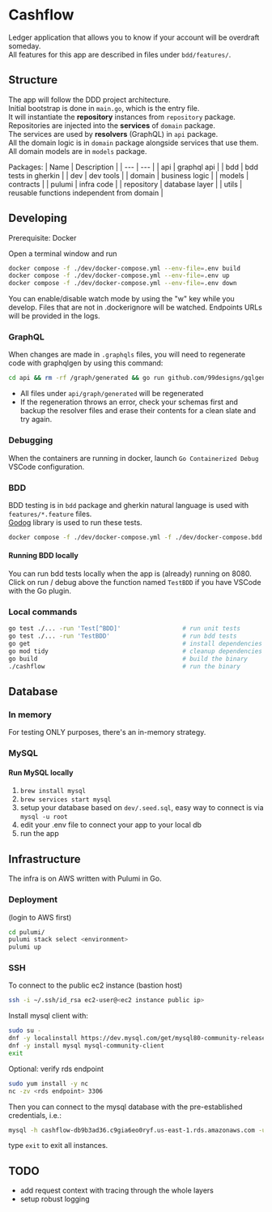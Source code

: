 # Cashflow

Ledger application that allows you to know if your account will be overdraft someday.  
All features for this app are described in files under `bdd/features/`.

## Structure

The app will follow the DDD project architecture.  
Initial bootstrap is done in `main.go`, which is the entry file.  
It will instantiate the **repository** instances from `repository` package.  
Repositories are injected into the **services** of `domain` package.  
The services are used by **resolvers** (GraphQL) in `api` package.  
All the domain logic is in `domain` package alongside services that use them.  
All domain models are in `models` package.  

Packages:
| Name        | Description                                 |
| ---         | ---                                         |
| api         | graphql api                                 |
| bdd         | bdd tests in gherkin                        |
| dev         | dev tools                                   |
| domain      | business logic                              |
| models      | contracts                                   |
| pulumi      | infra code                                  |
| repository  | database layer                              |
| utils       | reusable functions independent from domain  |

## Developing

Prerequisite: Docker

Open a terminal window and run

```sh
docker compose -f ./dev/docker-compose.yml --env-file=.env build            # for initial build, or if you change environment variables, docker or docker compose configs
docker compose -f ./dev/docker-compose.yml --env-file=.env up               # run the stack in containers, with debug
docker compose -f ./dev/docker-compose.yml --env-file=.env down             # stop / remove containers
```

You can enable/disable watch mode by using the "w" key while you develop.
Files that are not in .dockerignore will be watched.
Endpoints URLs will be provided in the logs.

### GraphQL

When changes are made in `.graphqls` files, you will need to regenerate code with graphqlgen by using this command:

```sh
cd api && rm -rf /graph/generated && go run github.com/99designs/gqlgen generate && cd ..
```

- All files under `api/graph/generated` will be regenerated
- If the regeneration throws an error, check your schemas first and backup the resolver files and erase their contents for a clean slate and try again.

### Debugging

When the containers are running in docker, launch `Go Containerized Debug` VSCode configuration.

### BDD

BDD testing is in `bdd` package and gherkin natural language is used with `features/*.feature` files.  
[Godog](https://github.com/cucumber/godog/) library is used to run these tests.

```sh
docker compose -f ./dev/docker-compose.yml -f ./dev/docker-compose.bdd.yml --env-file=.env up
```

#### Running BDD locally

You can run bdd tests locally when the app is (already) running on 8080.
Click on run / debug above the function named `TestBDD` if you have VSCode with the Go plugin.  

### Local commands

```sh
go test ./... -run 'Test[^BDD]'                 # run unit tests
go test ./... -run 'TestBDD'                    # run bdd tests
go get                                          # install dependencies
go mod tidy                                     # cleanup dependencies
go build                                        # build the binary
./cashflow                                      # run the binary
```

## Database

### In memory

For testing ONLY purposes, there's an in-memory strategy.

### MySQL

#### Run MySQL locally

1. `brew install mysql`
2. `brew services start mysql`
3. setup your database based on `dev/.seed.sql`, easy way to connect is via `mysql -u root`
4. edit your .env file to connect your app to your local db
5. run the app

## Infrastructure

The infra is on AWS written with Pulumi in Go.

### Deployment

(login to AWS first)

```sh
cd pulumi/
pulumi stack select <environment>
pulumi up
```

### SSH

To connect to the public ec2 instance (bastion host)

```sh
ssh -i ~/.ssh/id_rsa ec2-user@<ec2 instance public ip>
```

Install mysql client with:

```sh
sudo su -
dnf -y localinstall https://dev.mysql.com/get/mysql80-community-release-el9-4.noarch.rpm
dnf -y install mysql mysql-community-client
exit
```

Optional: verify rds endpoint

```sh
sudo yum install -y nc
nc -zv <rds endpoint> 3306
```

Then you can connect to the mysql database with the pre-established credentials, i.e.:

```sh
mysql -h cashflow-db9b3ad36.c9gia6eo0ryf.us-east-1.rds.amazonaws.com -u admin -p
```

type `exit` to exit all instances.

## TODO

- add request context with tracing through the whole layers
- setup robust logging
